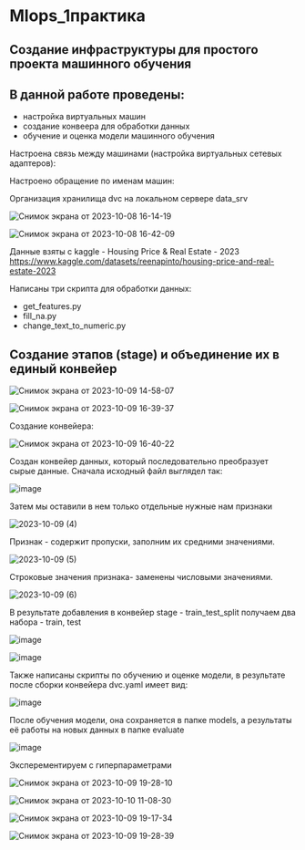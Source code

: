 # Mlops_1практика

## Создание инфраструктуры для простого проекта машинного обучения

## В данной работе проведены:
- настройка виртуальных машин
- создание конвеера для обработки данных
- обучение и оценка модели машинного обучения

Настроена связь между машинами (настройка виртуальных сетевых адаптеров):


Настроено обращение по именам машин:





Организация хранилища dvc на локальном сервере data_srv 

![Снимок экрана от 2023-10-08 16-14-19](https://github.com/Marakya/mlops_3/assets/113238801/54567f82-c71d-4e73-9ad0-dd9e5ac0876f)

![Снимок экрана от 2023-10-08 16-42-09](https://github.com/Marakya/mlops_3/assets/113238801/8bf3cb3c-faa3-4349-b72e-d6d543de2e2b)


Данные взяты с kaggle - Housing Price & Real Estate - 2023
https://www.kaggle.com/datasets/reenapinto/housing-price-and-real-estate-2023

Написаны три скрипта для обработки данных:

- get_features.py
- fill_na.py
- change_text_to_numeric.py

## Создание этапов (stage) и объединение их в единый конвейер 

![Снимок экрана от 2023-10-09 14-58-07](https://github.com/Marakya/mlops_3/assets/113238801/17fa2af5-14f0-41ae-8530-de7e5bdf0eb9)

![Снимок экрана от 2023-10-09 16-39-37](https://github.com/Marakya/mlops_3/assets/113238801/6e3ab7ad-f64a-4233-a969-ac4eb8161720)

Создание конвейера:

![Снимок экрана от 2023-10-09 16-40-22](https://github.com/Marakya/mlops_3/assets/113238801/73200500-69f6-458b-965d-011315604011)

Создан конвейер данных, который последовательно преобразует сырые данные. Сначала исходный файл выглядел так:

![image](https://github.com/Marakya/mlops_3/assets/113238801/6f0e1835-899d-4c16-adff-512371c7964e)

Затем мы оставили в нем только отдельные нужные нам признаки

![2023-10-09 (4)](https://github.com/Marakya/mlops_3/assets/113238801/dbbbe70a-5a9b-4eb3-8bd6-b9ea784a638b)

Признак -  содержит пропуски, заполним их средними значениями.

![2023-10-09 (5)](https://github.com/Marakya/mlops_3/assets/113238801/a87de661-2b7d-4bdf-bb80-30feaec95084)

Строковые значения признака-  заменены числовыми значениями.

![2023-10-09 (6)](https://github.com/Marakya/mlops_3/assets/113238801/2bf54d1f-f350-4e8a-a311-dd212387a95f)

В результате добавления в конвейер stage - train_test_split получаем два набора - train, test

![image](https://github.com/Marakya/mlops_3/assets/113238801/766d79ca-afc1-4b93-9ee7-5bb7568553ce)

![image](https://github.com/Marakya/mlops_3/assets/113238801/2b58a7ea-4783-4057-a2b1-7b8d79118f9e)

Также написаны скрипты по обучению и оценке модели, в результате после сборки конвейера dvc.yaml имеет вид:

![image](https://github.com/Marakya/mlops_3/assets/113238801/6d55a933-2543-4fad-87e7-7f9a85014d44)

После обучения модели, она сохраняется в папке models, а результаты её работы на новых данных в папке evaluate

![image](https://github.com/Marakya/mlops_3/assets/113238801/f39b2cca-49df-41b2-8921-6a5d94f1caae)

Эксперементируем с гиперпараметрами

![Снимок экрана от 2023-10-09 19-28-10](https://github.com/Marakya/mlops_3/assets/113238801/aed05959-b7fb-479f-a7fe-af3b27958ca0)

![Снимок экрана от 2023-10-10 11-08-30](https://github.com/Marakya/mlops_3/assets/113238801/223fcbef-b92f-4e13-b171-f1c2600546f3)

![Снимок экрана от 2023-10-09 19-17-34](https://github.com/Marakya/mlops_3/assets/113238801/f2adfbd4-6d28-40a0-8ed8-312f19a0cc00)

![Снимок экрана от 2023-10-09 19-28-39](https://github.com/Marakya/mlops_3/assets/113238801/405118d9-cf4e-4810-80bf-86633c4c91fe)



